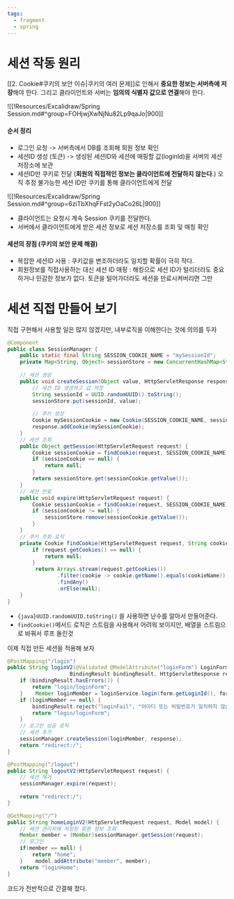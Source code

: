 ```yaml
---
tags:
  - fragment
  - spring
---
```


# 세션 작동 원리
[[2. Cookie#쿠키의 보안 이슈|쿠키의 여러 문제]]로 인해서 **중요한 정보는 서버측에 저장**해야 한다. 
그리고 클라이언트와 서버는 **임의의 식별자 값으로 연결**해야 한다.

![[!Resources/Excalidraw/Spring Session.md#^group=FOHjwjXwNjNu82Lp9qaJo|900]]

#### 순서 정리
- 로그인 요청 -> 서버측에서 DB를 조회해 회원 정보 확인
- 세션ID 생성 (토큰) -> 생성된 세션ID와 세션에 매핑할 값(loginId)을 서버의 세션 저장소에 보관
- 세션ID만 쿠키로 전달 (**회원의 직접적인 정보는 클라이언트에 전달하지 않는다**.)
  오직 추정 불가능한 세션 ID만 쿠키를 통해 클라이언트에게 전달

![[!Resources/Excalidraw/Spring Session.md#^group=6ziTbXhqFFst2yOaCo26L|900]]
- 클라이언트는 요청시 계속 Session 쿠키를 전달한다.
- 서버에서 클라이언트에게 받은 세션 정보로 세션 저장소를 조회 및 매칭 확인

#### 세션의 장점 (쿠키의 보안 문제 해결)
- 복잡한 세션ID 사용 : 쿠키값을 변조하더라도 일치할 확률이 극히 작다.
- 회원정보를 직접사용하는 대신 세션 ID 매핑 : 해킹으로 세션 ID가 털리더라도 중요하거나 민감한 정보가 없다.
  토큰을 털어가더라도 세션을 만료시켜버리면 그만


# 세션 직접 만들어 보기
직접 구현해서 사용할 일은 많지 않겠지만, 내부로직을 이해한다는 것에 의의를 두자
```java
@Component  
public class SessionManager {  
    public static final String SESSION_COOKIE_NAME = "mySessionId";  
    private Map<String, Object> sessionStore = new ConcurrentHashMap<String, Object>();  
  
    // 세션 생성  
    public void createSession(Object value, HttpServletResponse response) {  
        // 세션 ID 생성하고 값 저장  
        String sessionId = UUID.randomUUID().toString();  
        sessionStore.put(sessionId, value);  
  
        // 쿠키 생성  
        Cookie mySessionCookie = new Cookie(SESSION_COOKIE_NAME, sessionId);  
        response.addCookie(mySessionCookie);  
    }  
    // 세션 조회  
    public Object getSession(HttpServletRequest request) {  
        Cookie sessionCookie = findCookie(request, SESSION_COOKIE_NAME);  
        if (sessionCookie == null) {  
            return null;  
        }        
        return sessionStore.get(sessionCookie.getValue());  
    }  
    // 세션 만료  
    public void expire(HttpServletRequest request) {  
        Cookie sessionCookie = findCookie(request, SESSION_COOKIE_NAME);  
        if (sessionCookie != null) {  
            sessionStore.remove(sessionCookie.getValue());  
        }    
    }  
    // 쿠키 조회 로직  
    private Cookie findCookie(HttpServletRequest request, String cookieName) {  
        if (request.getCookies() == null) {  
            return null;  
        }       
         return Arrays.stream(request.getCookies())  
                .filter(cookie -> cookie.getName().equals(cookieName))  
                .findAny()  
                .orElse(null);  
    }
}
```
- `{java}UUID.randomUUID.toString()` 을 사용하면 난수를 알아서 만들어준다.
- `findCookie()`메서드 로직은 스트림을 사용해서 어려워 보이지만, 배열을 스트림으로 바꿔서 루프 돌린것

이제 직접 만든 세션을 적용해 보자
```java hl:13
@PostMapping("/login")  
public String loginV2(@Validated @ModelAttribute("loginForm") LoginForm form,  
                    BindingResult bindingResult, HttpServletResponse response) {  
    if (bindingResult.hasErrors()) {  
        return "login/loginForm";  
    }    Member loginMember = loginService.login(form.getLoginId(), form.getPassword());  
    if (loginMember == null) {  
        bindingResult.reject("loginFail", "아이디 또는 비밀번호가 일치하지 않습니다.");  
        return "login/loginForm";  
    }  
    // 로그인 성공 로직  
    // 세션 추가  
    sessionManager.createSession(loginMember, response);  
    return "redirect:/";  
}
```

```java
@PostMapping("/logout")  
public String logoutV2(HttpServletRequest request) {  
	// 세션 제거
    sessionManager.expire(request);  
  
    return "redirect:/";  
}
```

```java
@GetMapping("/")  
public String homeLoginV2(HttpServletRequest request, Model model) {  
    // 세션 관리자에 저장된 회원 정보 조회  
    Member member = (Member)sessionManager.getSession(request);  
    // 로그인  
    if(member == null) {  
        return "home";  
    }    model.addAttribute("member", member);  
    return "loginHome";  
}
```
코드가 전반적으로 간결해 졌다.





